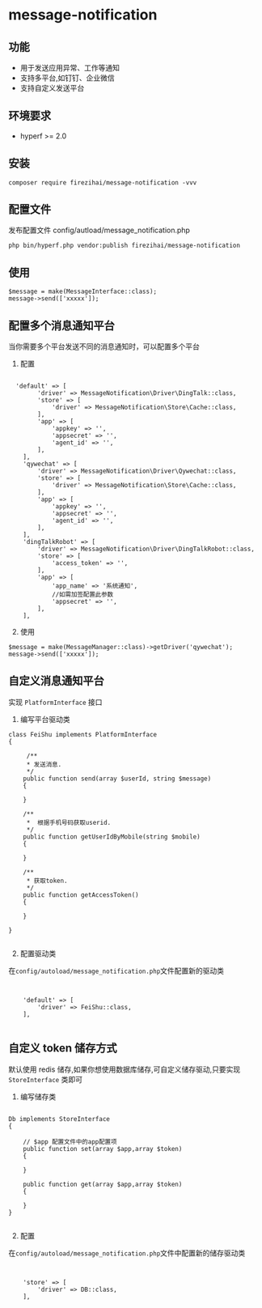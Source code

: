 # message-notification

## 功能

- 用于发送应用异常、工作等通知
- 支持多平台,如钉钉、企业微信
- 支持自定义发送平台

## 环境要求

- hyperf >= 2.0

## 安装

```
composer require firezihai/message-notification -vvv

```

## 配置文件

发布配置文件 config/autload/message_notification.php

```
php bin/hyperf.php vendor:publish firezihai/message-notification

```

## 使用

```
$message = make(MessageInterface::class);
message->send(['xxxxx']);

```

## 配置多个消息通知平台

当你需要多个平台发送不同的消息通知时，可以配置多个平台

1. 配置

```

  'default' => [
        'driver' => MessageNotification\Driver\DingTalk::class,
        'store' => [
            'driver' => MessageNotification\Store\Cache::class,
        ],
        'app' => [
            'appkey' => '',
            'appsecret' => '',
            'agent_id' => '',
        ],
    ],
    'qywechat' => [
        'driver' => MessageNotification\Driver\Qywechat::class,
        'store' => [
            'driver' => MessageNotification\Store\Cache::class,
        ],
        'app' => [
            'appkey' => '',
            'appsecret' => '',
            'agent_id' => '',
        ],
    ],
    'dingTalkRobot' => [
        'driver' => MessageNotification\Driver\DingTalkRobot::class,
        'store' => [
            'access_token' => '',
        ],
        'app' => [
            'app_name' => '系统通知',
            //如需加签配置此参数
            'appsecret' => '',
        ],
    ],

```

2. 使用

```
$message = make(MessageManager::class)->getDriver('qywechat');
message->send(['xxxxx']);

```

## 自定义消息通知平台

实现 `PlatformInterface` 接口

1. 编写平台驱动类

```
class FeiShu implements PlatformInterface
{

     /**
     * 发送消息.
     */
    public function send(array $userId, string $message)
    {

    }

    /**
     *  根据手机号码获取userid.
     */
    public function getUserIdByMobile(string $mobile)
    {

    }

    /**
     * 获取token.
     */
    public function getAccessToken()
    {

    }

}


```

2. 配置驱动类

在`config/autoload/message_notification.php`文件配置新的驱动类

```


    'default' => [
        'driver' => FeiShu::class,
    ],


```

## 自定义 token 储存方式

默认使用 redis 储存,如果你想使用数据库储存,可自定义储存驱动,只要实现 `StoreInterface` 类即可

1. 编写储存类

```

Db implements StoreInterface
{
	
	// $app 配置文件中的app配置项
    public function set(array $app,array $token)
    {

    }

    public function get(array $app,array $token)
    {

    }
}


```

2. 配置

在`config/autoload/message_notification.php`文件中配置新的储存驱动类

```


    'store' => [
        'driver' => DB::class,
    ],


```
